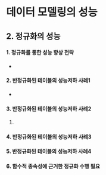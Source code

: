 # 데이터 모델링의 성능

## 2. 정규화의 성능

#### 1. 정규화를 통한 성능 향상 전략

- 



#### 2. 반정규화된 테이블의 성능저하 사례1

- 




#### 3. 반정규화된 테이블의 성능저하 사례2

1. 




#### 4. 반정규화된 테이블의 성능저하 사례3



#### 5. 반정규화된 테이블의 성능저하 사례4



#### 6. 함수적 종속성에 근거한 정규화 수행 필요



